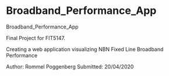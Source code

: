 # Broadband_Performance_App
 Broadband_Performance_App

Final Project for FIT5147.

Creating a web application visualizing NBN Fixed Line Broadband Performance

Author: Rommel Poggenberg
Submitted: 20/04/2020

